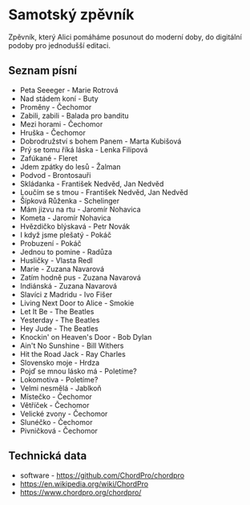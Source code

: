 # Samotský zpěvník

Zpěvník, který Alici pomáháme posunout do moderní doby, do digitální podoby pro jednodušší editaci.

## Seznam písní

- Peta Seeeger - Marie Rotrová
- Nad stádem koní - Buty
- Proměny - Čechomor
- Zabili, zabili - Balada pro banditu
- Mezi horami - Čechomor
- Hruška - Čechomor
- Dobrodružství s bohem Panem - Marta Kubišová
- Prý se tomu říká láska - Lenka Filipová
- Zafúkané - Fleret
- Jdem zpátky do lesů - Žalman
- Podvod - Brontosauři
- Skládanka - František Nedvěd, Jan Nedvěd
- Loučím se s tmou - František Nedvěd, Jan Nedvěd
- Šípková Růženka - Schelinger
- Mám jizvu na rtu - Jaromír Nohavica
- Kometa - Jaromír Nohavica
- Hvězdičko blýskavá - Petr Novák
- I když jsme plešatý - Pokáč
- Probuzení - Pokáč
- Jednou to pomine - Radůza
- Husličky - Vlasta Redl
- Marie - Zuzana Navarová
- Zatím hodně pus - Zuzana Navarová
- Indiánská - Zuzana Navarová
- Slavíci z Madridu - Ivo Fišer
- Living Next Door to Alice - Smokie
- Let It Be - The Beatles
- Yesterday - The Beatles
- Hey Jude - The Beatles
- Knockin' on Heaven's Door - Bob Dylan
- Ain't No Sunshine - Bill Withers
- Hit the Road Jack - Ray Charles
- Slovensko moje - Hrdza
- Pojď se mnou lásko má - Poletíme?
- Lokomotiva - Poletíme?
- Velmi nesmělá - Jablkoň
- Místečko - Čechomor
- Větříček - Čechomor
- Velické zvony - Čechomor
- Slunéčko - Čechomor
- Pivničková - Čechomor

## Technická data
- software - https://github.com/ChordPro/chordpro
- https://en.wikipedia.org/wiki/ChordPro
- https://www.chordpro.org/chordpro/
